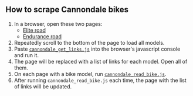 ## How to scrape Cannondale bikes

1. In a browser, open these two pages:
    * [Elite road](http://www.cannondale.com/en/USA/Products/ProductGrid?Id=c773876c-7f1c-41d9-9e1c-e45bf6a82abf)
    * [Endurance road](http://www.cannondale.com/en/USA/Products/ProductGrid?Id=7799a4b9-073f-4fa9-a508-c840eb4c6bcc)
1. Repeatedly scroll to the bottom of the page to load all models.
1. Paste [`cannondale_get_links.js`](cannondale_get_links.js) into the browser's javascript console and run it.
1. The page will be replaced with a list of links for each model. Open all of them.
1. On each page with a bike model, run [`cannondale_read_bike.js`](cannondale_read_bike.js).
1. After running `cannondale_read_bike.js` each time, the page with the list of links will be updated.
